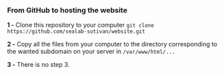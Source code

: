 ### From GitHub to hosting the website

**1 -** Clone this repository to your computer `git clone https://github.com/sealab-sutivan/website.git`

**2 -** Copy all the files from your computer to the directory corresponding to the wanted subdomain on your server in `/var/www/html/...`

**3 -** There is no step 3.

